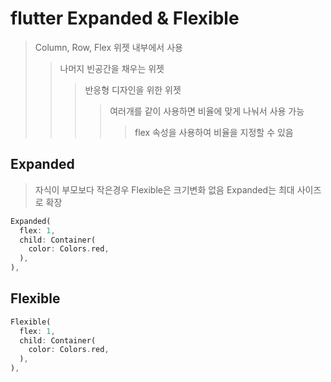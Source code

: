 # flutter Expanded & Flexible

> Column, Row, Flex 위젯 내부에서 사용
>
> > 나머지 빈공간을 채우는 위젯
> >
> > > 반응형 디자인을 위한 위젯
> > >
> > > > 여러개를 같이 사용하면 비율에 맞게 나눠서 사용 가능
> > > >
> > > > > flex 속성을 사용하여 비율을 지정할 수 있음

## Expanded

> 자식이 부모보다 작은경우 Flexible은 크기변화 없음 Expanded는 최대 사이즈로 확장

```dart
Expanded(
  flex: 1,
  child: Container(
    color: Colors.red,
  ),
),
```

## Flexible

```dart
Flexible(
  flex: 1,
  child: Container(
    color: Colors.red,
  ),
),
```
